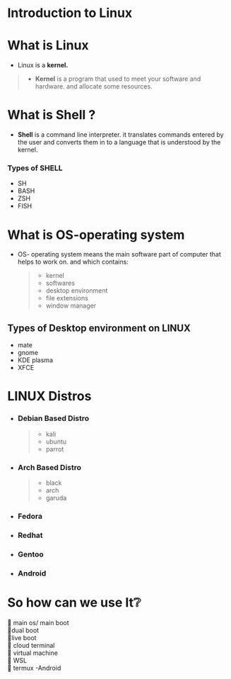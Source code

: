 # **Introduction to Linux**

# What is Linux

- Linux is a **kernel.**

> - **Kernel** is a program that used to meet your software and hardware. and allocate some resources.

#

# What is Shell ?

- **Shell** is a command line interpreter. it translates commands entered by the user and converts them in to a language that is understood by the kernel.

### Types of **SHELL**

- SH
- BASH
- ZSH
- FISH

# What is OS-operating system

- OS- operating system means the main software part of computer that helps to work on. and which contains:
  > - kernel
  > - softwares
  > - desktop environment
  > - file extensions
  > - window manager

## Types of Desktop environment on LINUX

- mate
- gnome
- KDE plasma
- XFCE

# LINUX Distros

- ### Debian Based Distro

  > - kali
  > - ubuntu
  > - parrot

- ### Arch Based Distro

  > - black
  > - arch
  > - garuda

- ### Fedora

- ### Redhat

- ### Gentoo

- ### Android

# So how can we use It❔

🔶 main os/ main boot \
🔶dual boot \
🔶live boot \
🔶 cloud terminal \
🔶 virtual machine \
🔶 WSL \
🔶 termux -Android
